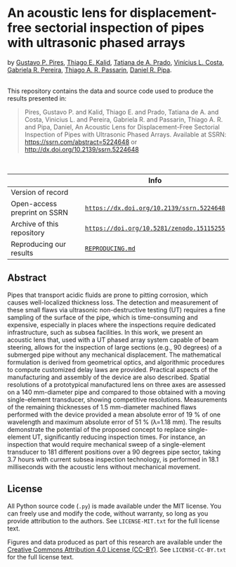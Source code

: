 # An acoustic lens for displacement-free sectorial inspection of pipes with ultrasonic phased arrays

by 
[Gustavo P. Pires](https://orcid.org/0009-0008-3474-6077),
[Thiago E. Kalid](https://orcid.org/0000-0002-2035-5349),
[Tatiana de A. Prado](https://orcid.org/0000-0002-4876-2974),
[Vinícius L. Costa](https://orcid.org/0009-0006-5632-6183),
[Gabriela R. Pereira](https://orcid.org/0000-0003-3719-1683),
[Thiago A. R. Passarin](https://orcid.org/0000-0003-1001-5911),
[Daniel R. Pipa](https://orcid.org/0000-0002-9398-332X).

 <br>
This repository contains the data and source code used to produce the results presented in:

> Pires, Gustavo P. and Kalid, Thiago E. and Prado, Tatiana de A. and Costa, Vinicius L. and Pereira, Gabriela R. and Passarin, Thiago A. R. and Pipa, Daniel, An Acoustic Lens for Displacement-Free Sectorial Inspection of Pipes with Ultrasonic Phased Arrays. Available at SSRN: https://ssrn.com/abstract=5224648 or http://dx.doi.org/10.2139/ssrn.5224648
 
<br>
 
|                              | Info |
|------------------------------|------|
| Version of record            |      |
| Open-access preprint on SSRN |   [`https://dx.doi.org/10.2139/ssrn.5224648`](https://dx.doi.org/10.2139/ssrn.5224648)   | 
| Archive of this repository   |   [`https://doi.org/10.5281/zenodo.15115255`](https://doi.org/10.5281/zenodo.15115255)   | 
| Reproducing our results | [`REPRODUCING.md`](REPRODUCING.md) |

## Abstract

Pipes that transport acidic fluids are prone to pitting corrosion, which causes well-localized thickness loss. The detection and measurement of these small flaws via ultrasonic non-destructive testing (UT) requires a fine sampling of the surface of the pipe, which is time-consuming and expensive, especially in places where the inspections require dedicated infrastructure, such as subsea facilities. In this work, we present an acoustic lens that, used with a UT phased array system capable of beam steering, allows for the inspection of large sections (e.g., 90 degrees) of a submerged pipe without any mechanical displacement. The mathematical formulation is derived from geometrical optics, and algorithmic procedures to compute customized delay laws are provided. Practical aspects of the manufacturing and assembly of the device are also described. Spatial resolutions of a prototypical manufactured lens on three axes are assessed on a 140 mm-diameter pipe and compared to those obtained with a moving single-element transducer, showing competitive resolutions. Measurements of the remaining thicknesses of 1.5 mm-diameter machined flaws performed with the device provided a mean absolute error of 19 % of one wavelength and maximum absolute error of 51 % (λ=1.18 mm). The results demonstrate the potential of the proposed concept to replace single-element UT, significantly reducing inspection times. For instance, an inspection that would require mechanical sweep of a single-element transducer to 181 different positions over a 90 degrees pipe sector, taking 3.7 hours with current subsea inspection technology, is performed in 18.1 milliseconds with the acoustic lens without mechanical movement.

## License
All Python source code (`.py`) is made available
under the MIT license. You can freely use and modify the code, without
warranty, so long as you provide attribution to the authors. See
`LICENSE-MIT.txt` for the full license text.

Figures and data
produced as part of this research are available under the [Creative Commons
Attribution 4.0 License (CC-BY)][cc-by]. See `LICENSE-CC-BY.txt` for the full
license text.

[cc-by]: https://creativecommons.org/licenses/by/4.0/


